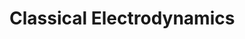 # Classical Electrodynamics

<object data="Classical Electrodynamics.pdf" type="application/pdf" width="100%" height="1000px"></object>